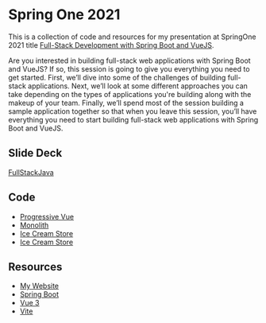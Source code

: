 # Spring One 2021

This is a collection of code and resources for my presentation at SpringOne 2021 title [Full-Stack Development with Spring Boot and VueJS](https://springone.io/account/talks/165).

Are you interested in building full-stack web applications with Spring Boot and VueJS? If so, this session is going to give you everything you need to get started. First, we’ll dive into some of the challenges of building full-stack applications. Next, we’ll look at some different approaches you can take depending on the types of applications you're building along with the makeup of your team. Finally, we’ll spend most of the session building a sample application together so that when you leave this session, you’ll have everything you need to start building full-stack web applications with Spring Boot and VueJS.
## Slide Deck

  [FullStackJava]()
## Code

- [Progressive Vue](./progressive-vue)
- [Monolith](./monolith)
- [Ice Cream Store](./ice-cream-store)
- [Ice Cream Store](./ice-cream-store-rest)

## Resources

- [My Website](https://www.danvega.dev)
- [Spring Boot](https://spring.io/projects/spring-boot)
- [Vue 3](https://v3.vuejs.org/)
- [Vite](https://vitejs.dev/)
